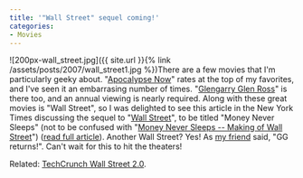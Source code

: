 ```yaml
---
title: '"Wall Street" sequel coming!'
categories:
- Movies
---
```


![200px-wall_street.jpg]({{ site.url }}{% link /assets/posts/2007/wall_street1.jpg %})There are a few movies that I'm particularly geeky about. "[Apocalypse Now](http://www.imdb.com/title/tt0078788/)" rates at the top of my favorites, and I've seen it an embarrasing number of times. "[Glengarry Glen Ross](http://www.imdb.com/title/tt0104348/)" is there too, and an annual viewing is nearly required. Along with these great movies is "Wall Street", so I was delighted to see this article in the New York Times discussing the sequel to "[Wall Street](http://www.imdb.com/title/tt0094291/)", to be titled "Money Never Sleeps" (not to be confused with "[Money Never Sleeps -- Making of Wall Street](http://www.imdb.com/title/tt0373159/)") ([read full article](http://www.nytimes.com/2007/05/05/movies/05movi.html?ex=1336104000&en=272eabdfd88ba95f&ei=5124&partner=permalink&exprod=permalink)).
Another Wall Street? Yes! As [my friend](http://www.tersteeg.org/) said, "GG returns!". Can't wait for this to hit the theaters!

Related: [TechCrunch Wall Street 2.0](http://www.techcrunch.com/2007/05/08/wall-street-20/).
